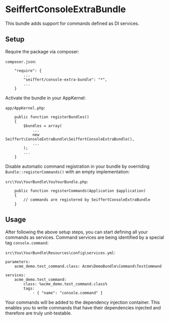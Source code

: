 SeiffertConsoleExtraBundle
====================

This bundle adds support for commands defined as DI services.

## Setup

Require the package via composer:

`composer.json`:

        "require": {
            ...
            "seiffert/console-extra-bundle": "*",
            ...
        }

Activate the bundle in your AppKernel:

`app/AppKernel.php`:

        public function registerBundles()
        {
            $bundles = array(
                ...
                new Seiffert\ConsoleExtraBundle\SeiffertConsoleExtraBundle(),
                ...
            );
            ...
        }

Disable automatic command registration in your bundle by overriding `Bundle::registerCommands()` with an empty
implementation:

`src\You\YourBundle\YouYourBundle.php`:

        public function registerCommands(Application $application)
        {
            // commands are registered by SeiffertConsoleExtraBundle
        }

## Usage

After following the above setup steps, you can start defining all your commands as services. Command services are being
identified by a special tag `console.command`:

`src\You\YourBundle\Resources\config\services.yml`:

    parameters:
        acme_demo.test_command.class: Acme\DemoBundle\Command\TestCommand

    services:
        acme_demo.test_command:
            class: %acme_demo.test_command.class%
            tags:
                - { "name": "console.command" }

Your commands will be added to the dependency injection container. This enables you to write commands that have their
dependencies injected and therefore are truly unit-testable.